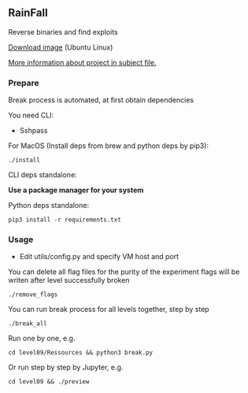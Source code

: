 ## RainFall

Reverse binaries and find exploits

[Download image](https://projects.intra.42.fr/uploads/document/document/5638/RainFall.iso) (Ubuntu Linux)

[More information about project in subject file.](https://cdn.intra.42.fr/pdf/pdf/33547/en.subject.pdf)

### Prepare

Break process is automated, at first obtain dependencies

You need CLI:
- Sshpass

For MacOS (Install deps from brew and python deps by pip3):

```shell
./install
```

CLI deps standalone:

**Use a package manager for your system** 

Python deps standalone:

```shell
pip3 install -r requirements.txt
```

### Usage

- Edit utils/config.py and specify VM host and port

You can delete all flag files for the purity of the experiment flags will be writen after level successfully broken
```shell
./remove_flags
```

You can run break process for all levels together, step by step

```shell
./break_all
```

Run one by one, e.g.
```shell
cd level09/Ressources && python3 break.py
```

Or run step by step by Jupyter, e.g.
```shell
cd level09 && ./preview
```
